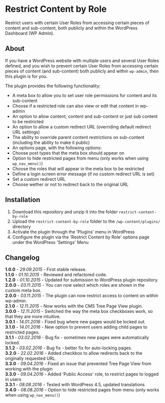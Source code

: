 # Restrict Content by Role

Restrict users with certain User Roles from accessing certain pieces of content and sub-content, both publicly and within the WordPress Dashboard (WP Admin).

## About

If you have a WordPress website with multiple users and several User Roles defined, and you wish to prevent certain User Roles from accessing certain pieces of content (and sub-content) both publicly and within `wp-admin`, then this plugin is for you.

The plugin provides the following functionality:

- A meta box to allow you to set user role permissions for content and its sub-content
- Choose if a restricted role can also view or edit that content in wp-admin
- An option to allow content, content and sub-content or just sub content to be restricted
- An option to allow a custom redirect URL (overriding default redirect URL settings)
- The ability to override parent content restrictions on sub-content (including the ability to make it public)
- An options page, with the following options:
 - Choose post types that the meta box should appear on
 - Option to hide restricted pages from menu (only works when using `wp_nav_menu()`)
 - Choose the roles that will appear in the meta box to be restricted
 - Define a login screen error message (if no custom redirect URL is set)
 - Set a custom redirect URL
 - Choose wether or not to redirect back to the original URL

## Installation

1. Download this repository and unzip it into the folder `restrict-content-by-role`
2. Upload the `restrict-content-by-role` folder to the `/wp-content/plugins/` directory
3. Activate the plugin through the 'Plugins' menu in WordPress
4. Configure the plugin via the 'Restrict Content by Role' options page under the WordPress 'Settings' Menu

## Changelog

**1.0.0** - *29.09.2015* - First stable release.  
**1.1.0** - *01.10.2015* - Reviewed and refactored code.  
**1.2.0** - *01.10.2015* - Updated for submission to WordPress plugin repository.  
**2.0.0** - *03.11.2015* - You can now select which roles are shown in the custom meta box.  
**2.0.0** - *03.11.2015* - The plugin can now restrict access to content on within wp-admin.  
**2.1.0** - *12.11.2015* - Now works with the CMS Tree Page View plugin.  
**3.0.0** - *12.11.2015* - Switched the way the meta box checkboxes work, so that they are more intuitive.  
**3.0.1** - *14.01.2016* - Fixed bug where new pages would be locked out.  
**3.1.0** - *14.01.2016* - New option to prevent users adding child pages to restricted pages.  
**3.1.1** - *03.02.2016* - Bug fix - sometimes new pages were automatically locked.  
**3.1.2** - *03.02.2016* - Bug fix - better fix for auto-locking pages.  
**3.2.0** - *22.02.2016* - Added checkbox to allow redirects back to the originally requested URL.  
**3.3.0** - *09.04.2016* - Fixed an issue that prevented Tree Page View from working with the plugin  
**3.3.0** - *09.04.2016* - Added 'Public Access' role, to restrict pages to logged in users  
**3.3.1** - *08.08.2016* - Tested with WordPress 4.5, updated translations  
**3.4.0** - *08.08.2016* - Option to hide restricted pages from menu (only works when using `wp_nav_menu()`)
